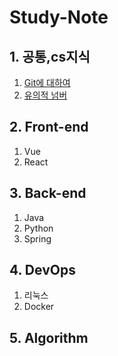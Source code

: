 # Study-Note

## 1. 공통,cs지식
1. [Git에 대하여](https://github.com/empty3331/Study-Note/blob/main/1.%EA%B3%B5%ED%86%B5/01.Git%EC%97%90%20%EB%8C%80%ED%95%98%EC%97%AC.md)
2. [유의적 넘버](https://github.com/empty3331/Study-Note/blob/main/1.%EA%B3%B5%ED%86%B5/02.%EC%9C%A0%EC%9D%98%EC%A0%81%20%EB%B2%84%EC%A0%84(Semantic%20Versioning).md)

## 2. Front-end
1. Vue
2. React

## 3. Back-end
1. Java
2. Python
3. Spring

## 4. DevOps
1. 리눅스
2. Docker

## 5. Algorithm
